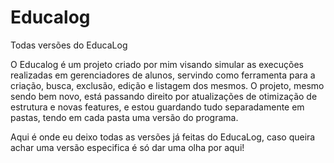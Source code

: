 # Educalog
 Todas versões do EducaLog

O Educalog é um projeto criado por mim visando simular as execuções realizadas em gerenciadores de alunos, servindo como ferramenta para a criação, busca, exclusão, edição e listagem dos mesmos. O projeto, mesmo sendo bem novo, está passando direito por atualizações de otimização de estrutura e novas features, e estou guardando tudo separadamente em pastas, tendo em cada pasta uma versão do programa.

Aqui é onde eu deixo todas as versões já feitas do EducaLog, caso queira achar uma versão especifica é só dar uma olha por aqui!

